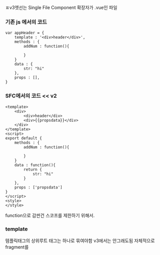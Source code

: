 
ㅍv3엣선는 Single File Component
확장자가 .vue인 파일
### 기존 js 에서의 코드
```
var appHeader = {
	template : '<div>header</div>',
	methods : {
		addNum : function(){
		
		}
	}
	data : {
		str: "hi"
	},
	props : [],
}
```

### SFC에서의 코드 << v2
```
<template>
	<div>
		<div>header</div>
		<div>{{propsdata}}</div>
	</div>
</template>
<script>
export default {
	methods : {
		addNum : function(){
		
		}
	}
	data : function(){
		return {
			str: "hi"
		}
	},
	props : ['propsdata']
}
</script>
<style>
</style>

```
function으로 감싼건 스코프를 제한하기 위해서.
### template
템플릭태그의 상위루트 태그는 하나로 묶여야함
v3에서는 안그래도됨 자체적으로 fragment를